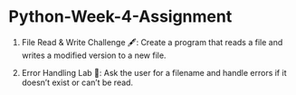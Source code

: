 # Python-Week-4-Assignment

1. File Read & Write Challenge 🖋️: Create a program that reads a file and writes a modified version to a new file.
   
3. Error Handling Lab 🧪: Ask the user for a filename and handle errors if it doesn’t exist or can’t be read.
